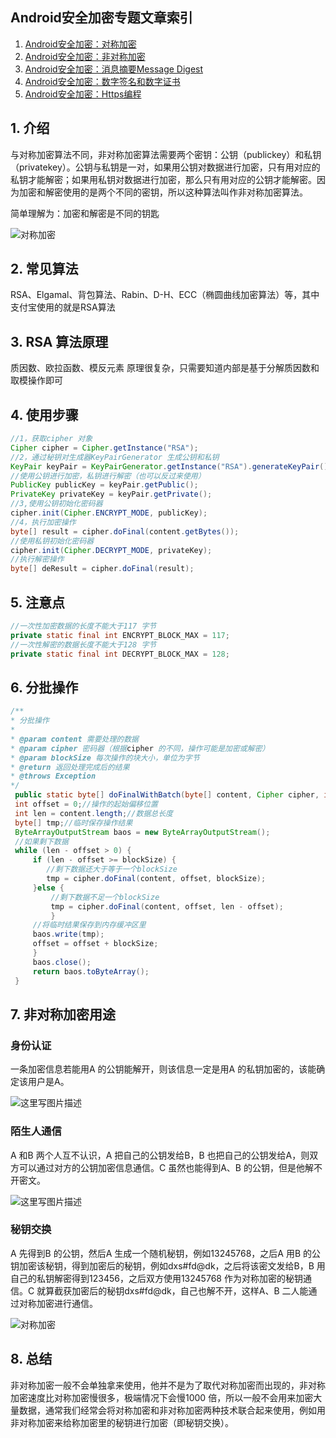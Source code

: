 ## Android安全加密专题文章索引

1. [Android安全加密：对称加密](http://blog.csdn.net/axi295309066/article/details/52491077)
2. [Android安全加密：非对称加密](http://blog.csdn.net/axi295309066/article/details/52494640)
3. [Android安全加密：消息摘要Message Digest](http://blog.csdn.net/axi295309066/article/details/52494725)
4. [Android安全加密：数字签名和数字证书](http://blog.csdn.net/axi295309066/article/details/52494832)
5. [Android安全加密：Https编程](http://blog.csdn.net/axi295309066/article/details/52494902)

## **1. 介绍**
与对称加密算法不同，非对称加密算法需要两个密钥：公钥（publickey）和私钥（privatekey）。公钥与私钥是一对，如果用公钥对数据进行加密，只有用对应的私钥才能解密；如果用私钥对数据进行加密，那么只有用对应的公钥才能解密。因为加密和解密使用的是两个不同的密钥，所以这种算法叫作非对称加密算法。

简单理解为：加密和解密是不同的钥匙

![对称加密](http://img.blog.csdn.net/20160910133438466)

## **2. 常见算法**
RSA、Elgamal、背包算法、Rabin、D-H、ECC（椭圆曲线加密算法）等，其中支付宝使用的就是RSA算法

## **3. RSA 算法原理**
质因数、欧拉函数、模反元素
原理很复杂，只需要知道内部是基于分解质因数和取模操作即可

## **4. 使用步骤**

```java
//1，获取cipher 对象
Cipher cipher = Cipher.getInstance("RSA");
//2，通过秘钥对生成器KeyPairGenerator 生成公钥和私钥
KeyPair keyPair = KeyPairGenerator.getInstance("RSA").generateKeyPair();
//使用公钥进行加密，私钥进行解密（也可以反过来使用）
PublicKey publicKey = keyPair.getPublic();
PrivateKey privateKey = keyPair.getPrivate();
//3,使用公钥初始化密码器
cipher.init(Cipher.ENCRYPT_MODE, publicKey);
//4，执行加密操作
byte[] result = cipher.doFinal(content.getBytes());
//使用私钥初始化密码器
cipher.init(Cipher.DECRYPT_MODE, privateKey);
//执行解密操作
byte[] deResult = cipher.doFinal(result);
```
## **5. 注意点**

```java
//一次性加密数据的长度不能大于117 字节
private static final int ENCRYPT_BLOCK_MAX = 117;
//一次性解密的数据长度不能大于128 字节
private static final int DECRYPT_BLOCK_MAX = 128;
```
## **6. 分批操作**

```java
/**
* 分批操作
*
* @param content 需要处理的数据
* @param cipher 密码器（根据cipher 的不同，操作可能是加密或解密）
* @param blockSize 每次操作的块大小，单位为字节
* @return 返回处理完成后的结果
* @throws Exception
*/
 public static byte[] doFinalWithBatch(byte[] content, Cipher cipher, int blockSize) throwseption {
 int offset = 0;//操作的起始偏移位置
 int len = content.length;//数据总长度
 byte[] tmp;//临时保存操作结果
 ByteArrayOutputStream baos = new ByteArrayOutputStream();
 //如果剩下数据
 while (len - offset > 0) {
	 if (len - offset >= blockSize) {
		//剩下数据还大于等于一个blockSize
		tmp = cipher.doFinal(content, offset, blockSize);
	 }else {
		 //剩下数据不足一个blockSize
		 tmp = cipher.doFinal(content, offset, len - offset);
		 }
	 //将临时结果保存到内存缓冲区里
	 baos.write(tmp);
	 offset = offset + blockSize;
	 }
	 baos.close();
	 return baos.toByteArray();
 }
```
## **7. 非对称加密用途**
### **身份认证**
一条加密信息若能用A 的公钥能解开，则该信息一定是用A 的私钥加密的，该能确定该用户是A。

![这里写图片描述](http://img.blog.csdn.net/20160910134305813)

### **陌生人通信**
A 和B 两个人互不认识，A 把自己的公钥发给B，B 也把自己的公钥发给A，则双方可以通过对方的公钥加密信息通信。C 虽然也能得到A、B 的公钥，但是他解不开密文。

![这里写图片描述](http://img.blog.csdn.net/20160910134435438)

### **秘钥交换**
A 先得到B 的公钥，然后A 生成一个随机秘钥，例如13245768，之后A 用B 的公钥加密该秘钥，得到加密后的秘钥，例如dxs#fd@dk，之后将该密文发给B，B 用自己的私钥解密得到123456，之后双方使用13245768 作为对称加密的秘钥通信。C 就算截获加密后的秘钥dxs#fd@dk，自己也解不开，这样A、B 二人能通过对称加密进行通信。

![对称加密](http://img.blog.csdn.net/20160910134559638)

## **8. 总结**
非对称加密一般不会单独拿来使用，他并不是为了取代对称加密而出现的，非对称加密速度比对称加密慢很多，极端情况下会慢1000 倍，所以一般不会用来加密大量数据，通常我们经常会将对称加密和非对称加密两种技术联合起来使用，例如用非对称加密来给称加密里的秘钥进行加密（即秘钥交换）。
